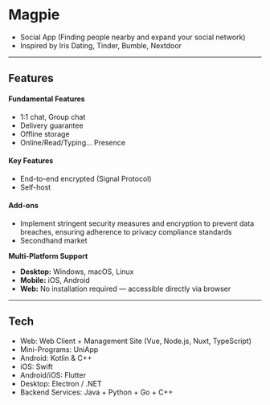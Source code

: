 # Magpie
- Social App (Finding people nearby and expand your social network)
- Inspired by Iris Dating, Tinder, Bumble, Nextdoor
---
## Features

#### Fundamental Features
- 1:1 chat, Group chat
- Delivery guarantee
- Offline storage
- Online/Read/Typing... Presence

#### Key Features
- End-to-end encrypted (Signal Protocol)
- Self-host

#### Add-ons
- Implement stringent security measures and encryption to prevent data breaches, ensuring adherence to privacy compliance standards
- Secondhand market
  
**Multi-Platform Support**
- **Desktop:** Windows, macOS, Linux  
- **Mobile:** iOS, Android  
- **Web:** No installation required — accessible directly via browser
  
---
## Tech
- Web: Web Client + Management Site (Vue, Node.js, Nuxt, TypeScript)
- Mini-Programs: UniApp
- Android: Kotlin & C++
- iOS: Swift
- Android/iOS: Flutter
- Desktop: Electron / .NET
- Backend Services: Java + Python + Go + C++
